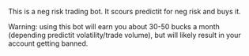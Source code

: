 This is a neg risk trading bot. It scours predictit for neg risk and buys it. 

Warning: using this bot will earn you about 30-50 bucks a month (depending predictit volatility/trade volume), but will likely result in your account getting banned.
